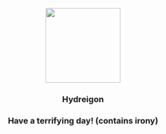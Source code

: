 <p align="center">
    <img src="https://raw.githubusercontent.com/PokeAPI/sprites/master/sprites/pokemon/635.png" width="150" height="150">
</p>
<h3 align="center"> <b>Hydreigon</b></h3>
<h3 align="center">Have a terrifying day! (contains irony)</h3>
